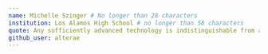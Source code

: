 ```yaml
---
name: Michelle Szinger # No longer than 28 characters
institution: Los Alamos High School # no longer than 58 characters
quote: Any sufficiently advanced technology is indistinguishable from a giant death ray. # no longer than 100 characters, avoid using quotes(") to guarantee the format remains the same.
github_user: alterae
---
```

